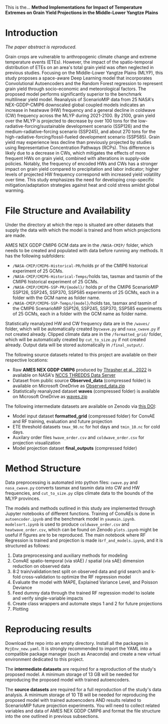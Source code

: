 This is the... **Method Implementations for Impact of Temperature Extremes on Grain Yield Projections in the Middle-Lower Yangtze Plains**

# Introduction

*The paper abstract is reproduced.*

   Grain crops are vulnerable to anthropogenic climate change and extreme temperature events (ETEs). However, the impact of the spatio-temporal distribution of ETEs on an area's total grain yield was often neglected in previous studies. Focusing on the Middle-Lower Yangtze Plains (MLYP), this study proposes a space-aware Deep Learning model that incorporates Convolutional Autoencoders and the Random Forest regression to represent grain yield through socio-economic and meteorological factors. The proposed model performs significantly superior to the benchmark multilinear yield model. Reanalysis of ScenarioMIP data from 25 NASA's NEX-GDDP-CMIP6 downscaled global coupled models indicates an increase in heatwave (HW) frequency and a general decline in coldwave (CW) frequency across the MLYP during 2021-2100. By 2100, grain yield over the MLYP is projected to decrease by over 100 tons for the low-radiative-forcing/sustainable development scenario (SSP126) and the medium-radiative-forcing scenario (SSP245), and about 270 tons for the high-radiative-forcing/fossil-fueled development scenario (SSP585). Grain yield may experience less decline than previously projected by studies using Representative Concentration Pathways (RCPs). This difference is likely due to a decrease in CWs, which mitigates the effects of more frequent HWs on grain yield, combined with alterations in supply-side policies. Notably, the frequency of encoded HWs and CWs has a stronger impact on grain yield compared to precipitation and labor indicator; higher levels of projected HW frequency correspond with increased yield volatility over time. This study emphasizes the need for developing crop-specific mitigation/adaptation strategies against heat and cold stress amidst global warming.

# File Structure and Availability

Under the directory at which the repo is situated are other datasets that supply the data with which the model is trained and from which projections are made. 

AMES NEX GDDP CMIP6 GCM data are in the `/NASA-CMIP/` folder, which needs to be created and populated with data before running any methods. It has the following subfolders:

- `/NASA-CMIP/CMIP6-Historical-PR/`holds pr of the CMIP6 historical experiment of 25 GCMs.
- `/NASA-CMIP/CMIP6-Historical-Temps/`holds tas, tasmax and tasmin of the CMIP6 historical experiment of 25 GCMs.
- `/NASA-CMIP/CMIP6-SSP-PR/{model}/` holds pr of the CMIP6 ScenarioMIP SSP126, SSP245, SSP370, SSP585 experiments of 25 GCMs, each in a folder with the GCM name as folder name.
- `/NASA-CMIP/CMIP6-SSP-Temps/{model}/`holds tas, tasmax and tasmin of the CMIP6 ScenarioMIP SSP126, SSP245, SSP370, SSP585 experiments of 25 GCMs, each in a folder with the GCM name as folder name.

Statistically reanalyzed HW and CW frequency data are in the `/waves/` folder, which will be automatically created by`cwave.py` and `nasa_cwave.py` if not created already. Clipped climate data are in the `/formatted_grid/` folder,  which will be automatically created by `cut_to_size.py` if not created already. Output data will be stored automatically in `/final_output/`.

The following source datasets related to this project are available on their respective locations:
- Raw **AMES NEX GDDP CMIP6** produced by [Thrasher et al., 2022](https://www.nature.com/articles/s41597-022-01393-4) is available on NASA's [NCCS THREDDS Data Server](https://ds.nccs.nasa.gov/thredds/catalog/AMES/NEX/GDDP-CMIP6/catalog.html)
- Dataset from public source **Observed_data** (compressed folder) is available on Microsoft OneDrive as [Observed_data.zip](https://bssgj-my.sharepoint.com/:u:/g/personal/michael_mu13973-binj_basischina_com/ETXlnzOAXLZBhCMZQxf6wxABP9ovb5bY542BR_Asqyb6Xw?e=pUhIKv)
- Statistically reanalyzed dataset **waves** (compressed folder) is available on Microsoft OneDrive as [waves.zip](https://bssgj-my.sharepoint.com/:u:/g/personal/michael_mu13973-binj_basischina_com/EdjJqEPY27dAlpgWm9at0AsBGfoy3cxeMx9fjZGs1CRW6w?e=f46eGX)

The following intermediate datasets are available on Zenodo via [this DOI](https://doi.org/10.5281/zenodo.10924805):
- Model input dataset **formatted_grid** (compressed folder) for ConvAE and RF training, evaluation and future projection
- ETE threshold datasets `tmax_90.nc` for hot days and `tmin_10.nc` for cold days.
- Auxilary order files `hwave_order.csv` and `coldwave_order.csv` for projection visualization
- Model projection dataset **final_outputs** (compressed folder)

# Method Structure

Data preprocessing is automated into python files: `cwave.py` and `nasa_cwave.py` converts tasmax and tasmin data into CW and HW frequencies, and `cut_to_size.py` clips climate data to the bounds of the MLYP provinces.

The models and methods outlined in this study are implemented through Jupyter notebooks of different functions. Training of ConvAEs is done in `autoencoder.ipynb` and the benchmark model in `yaumain.ipynb`. `modelsort.ipynb` is used to produce `coldwave_order.csv` and `heatwave_order.csv`, which can be found on Zenodo `plots.ipynb` might be useful if figures are to be reproduced. The main notebook where RF Regression is trained and projection is made is`rf_and_models.ipynb`, and it is structured as follows:

1. Data preprocessing and auxiliary methods for modeling
2. ConvAE spatio-temporal (via stAE) / spatial (via sAE) dimension reduction on observed data
3. 8:2 train/validation:test split on observed data and grid search and k-fold cross-validation to optimize the RF regression model
4. Evaluate the model with MAPE, Explained Variance Level, and Poisson Deviance
5. Feed dummy data through the trained RF regression model to isolate and verify single-variable impacts
6. Create class wrappers and automate steps 1 and 2 for future projections
7. Plotting

# Reproducing results

Download the repo into an empty directory. Install all the packages in `MzjEnv_new.yaml`. It is strongly recommended to import the YAML into a compatible package manager (such as Anaconda) and create a new virtual environment dedicated to this project.

The **intermediate datasets** are required for a reproduction of the study's proposed model. A minimum storage of 13 GB will be needed for reproducing the proposed model with trained autoencoders.

The **source datasets** are required for a full reproduction of the study's data analysis. A minimum storage of 10 TB will be needed for reproducing the proposed model with trained autoencoders AND results related to ScenarioMIP future projection experiments. You will need to collect related variables and data of AMES NEX GDDP CMIP6 and format the file structure into the one outlined in previous subsections.
